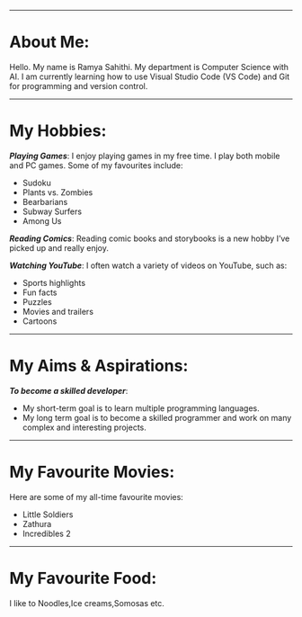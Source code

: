 ***
# About Me: 

Hello. My name is Ramya Sahithi. My department is Computer Science with AI. I am currently learning how to use Visual Studio Code (VS Code) and Git for programming and version control.

***
# My Hobbies:
***Playing Games***: I enjoy playing games in my free time. I play both mobile and PC games.
Some of my favourites include:
* Sudoku
* Plants vs. Zombies
* Bearbarians
* Subway Surfers
* Among Us

***Reading Comics***: Reading comic books and storybooks is a new hobby I’ve picked up and really enjoy.

***Watching YouTube***: I often watch a variety of videos on YouTube, such as: 
* Sports highlights
* Fun facts
* Puzzles
* Movies and trailers
* Cartoons

***
# My Aims & Aspirations:
***To become a skilled developer***: 
* My short-term goal is to learn multiple programming languages.
* My long term goal is to become a skilled programmer and work on many complex and interesting projects.

***
# My Favourite Movies:
Here are some of my all-time favourite movies:
* Little Soldiers
* Zathura
* Incredibles 2

***
# My Favourite Food:
I like to Noodles,Ice creams,Somosas etc.
